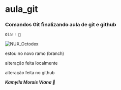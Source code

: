 # aula_git
### Comandos Git finalizando aula de git e github

`Olá!! 🧡`

![NUX_Octodex](https://user-images.githubusercontent.com/132412439/236586882-5a01a811-9257-45f5-a4ad-31aa76ae5514.gif)

estou no novo ramo (branch)

alteração feita localmente

alteração feita no github




***Kamylla Morais Viana 🙂***





